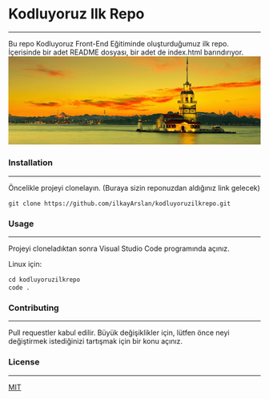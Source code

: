 # Kodluyoruz Ilk Repo
***
Bu repo Kodluyoruz Front-End Eğitiminde oluşturduğumuz ilk repo. İçerisinde bir adet README dosyası, bir adet de index.html barındırıyor.
![KAPI](slayt1.jpg)
### Installation
---
Öncelikle projeyi clonelayın. (Buraya sizin reponuzdan aldığınız link gelecek)
```
git clone https://github.com/ilkayArslan/kodluyoruzilkrepo.git
```
### Usage
---
Projeyi cloneladıktan sonra Visual Studio Code programında açınız.

Linux için:
```
cd kodluyoruzilkrepo
code .
```

### Contributing
---
Pull requestler kabul edilir. Büyük değişiklikler için, lütfen önce neyi değiştirmek istediğinizi tartışmak için bir konu açınız.
### License
---
[MIT]("https://choosealicense.com/licenses/mit/")




